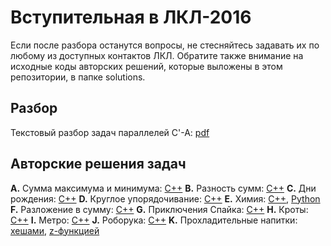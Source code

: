 # Вступительная в ЛКЛ-2016
Если после разбора останутся вопросы, не стесняйтесь задавать их по любому из доступных контактов ЛКЛ. Обратите также внимание на исходные коды авторских решений,
которые выложены в этом репозитории, в папке solutions.

## Разбор 
Текстовый разбор задач параллелей C'-A: [pdf](editorial/editorial.pdf)

## Авторские решения задач

  **A.** Сумма максимума и минимума: [C++](solutions/a_sum_it.cpp)
  **B.** Разность сумм: [C++](solutions/b_sumdiff_dp.cpp)
  **C.** Дни рождения: [C++](solutions/c_birthdays_ks.cpp)
  **D.** Круглое упорядочивание: [C++](solutions/d_round_it.cpp)
  **E.** Химия: [C++](solutions/e_chemistry_ks.cpp), [Python](solutions/e_chemistry_ks.py)
  **F.** Разложение в сумму: [C++](solutions/f_partition_it.cpp)
  **G.** Приключения Спайка: [C++](solutions/g_spike_ac.cpp)
  **H.** Кроты: [C++](solutions/h_moles_ac.cpp)
  **I.** Метро: [C++](solutions/i_subway_ks.cpp)
  **J.** Роборука: [C++](solutions/j_robohand_ks.cpp)
  **K.** Прохладительные напитки: [хешами](solutions/k_drinks_hash_ks.cpp), [z-функцией](solutions/k_drinks_z_ks.cpp)
